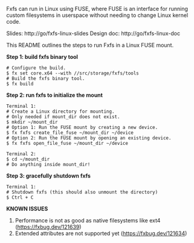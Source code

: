 Fxfs can run in Linux using FUSE, where FUSE is an interface for running
custom filesystems in userspace without needing to change Linux kernel code.

Slides: http://go/fxfs-linux-slides
Design doc: http://go/fxfs-linux-doc

This README outlines the steps to run Fxfs in a Linux FUSE mount.

**Step 1: build fxfs binary tool**

```shell
# Configure the build.
$ fx set core.x64 --with //src/storage/fxfs/tools
# Build the fxfs binary tool.
$ fx build
```

**Step 2: run fxfs to initialize the mount**

```shell
Terminal 1:
# Create a Linux directory for mounting.
# Only needed if mount_dir does not exist.
$ mkdir ~/mount_dir
# Option 1: Run the FUSE mount by creating a new device.
$ fx fxfs create_file_fuse ~/mount_dir ~/device
# Option 2: Run the FUSE mount by opening an existing device.
$ fx fxfs open_file_fuse ~/mount_dir ~/device

Terminal 2:
$ cd ~/mount_dir
# Do anything inside mount_dir!
```

**Step 3: gracefully shutdown fxfs**

```shell
Terminal 1:
# Shutdown fxfs (this should also unmount the directory)
$ Ctrl + C
```

**KNOWN ISSUES**
1. Performance is not as good as native filesystems like ext4 (https://fxbug.dev/121639)
2. Extended attributes are not supported yet (https://fxbug.dev/121634)
